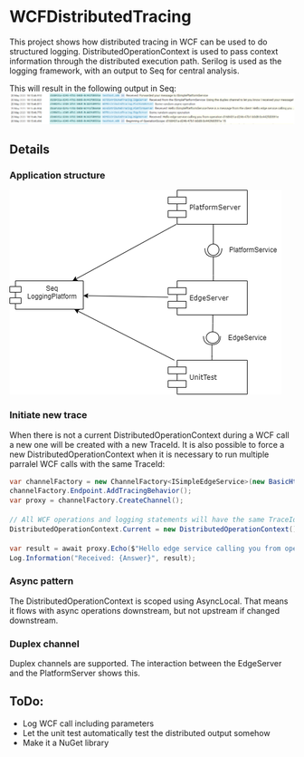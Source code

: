 # WCFDistributedTracing

This project shows how distributed tracing in WCF can be used to do structured logging.
DistributedOperationContext is used to pass context information through the distributed execution path.
Serilog is used as the logging framework, with an output to Seq for central analysis.

This will result in the following output in Seq:
![Diagram](./Documentation/Seq.PNG)

## Details

### Application structure
![Diagram](./Documentation/Architecture.png)

### Initiate new trace
When there is not a current DistributedOperationContext during a WCF call a new one will be created with a new TraceId.
It is also possible to force a new DistributedOperationContext when it is necessary to run multiple parralel WCF calls with the same TraceId:
```csharp
var channelFactory = new ChannelFactory<ISimpleEdgeService>(new BasicHttpBinding(), new EndpointAddress(SimpleEdgeService.BaseAddress));
channelFactory.Endpoint.AddTracingBehavior();
var proxy = channelFactory.CreateChannel();

// All WCF operations and logging statements will have the same TraceId after this initialization
DistributedOperationContext.Current = new DistributedOperationContext();

var result = await proxy.Echo($"Hello edge service calling you from operation {traceId}").ContinueOnScope(scope);
Log.Information("Received: {Answer}", result);
```

### Async pattern
The DistributedOperationContext is scoped using AsyncLocal. That means it flows with async operations downstream, but not upstream if changed downstream.

### Duplex channel
Duplex channels are supported. The interaction between the EdgeServer and the PlatformServer shows this.

## ToDo:
* Log WCF call including parameters
* Let the unit test automatically test the distributed output somehow
* Make it a NuGet library
